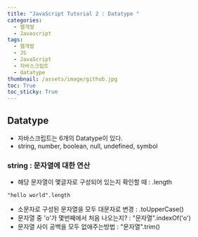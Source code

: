 ```yaml
---
title: "JavaScript Tutorial 2 : Datatype "
categories:
  - 웹개발
  - Javascript
tags:
  - 웹개발
  - JS
  - JavaScript
  - 자바스크립트
  - datatype
thumbnail: /assets/image/github.jpg
toc: True
toc_sticky: True
---
```



## Datatype
 - 자바스크립트는 6개의 Datatype이 있다.
 - string, number, boolean, null, undefined, symbol

### string : 문자열에 대한 연산
 - 해당 문자열이 몇글자로 구성되어 있는지 확인할 때 : .length
~~~
"hello world".length
~~~

  
 - 소문자로 구성된 문자열을 모두 대문자로 변경 : .toUpperCase()
 - 문자열 중 'o'가 몇번째에서 처음 나오는지? : "문자열".indexOf('o')
 - 문자열 사이 공백을 모두 없애주는방법 : "문자열".trim()
